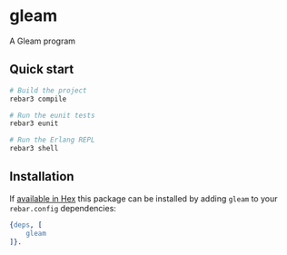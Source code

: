 # gleam

A Gleam program


## Quick start

```sh
# Build the project
rebar3 compile

# Run the eunit tests
rebar3 eunit

# Run the Erlang REPL
rebar3 shell
```


## Installation

If [available in Hex](https://www.rebar3.org/docs/dependencies#section-declaring-dependencies)
this package can be installed by adding `gleam` to your `rebar.config` dependencies:

```erlang
{deps, [
    gleam
]}.
```
